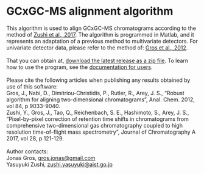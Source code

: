 # GCxGC-MS alignment algorithm
This algorithm is used to align GCxGC-MS chromatograms according to the method of 
<a href="http://www.sciencedirect.com/science/article/pii/S002196731730804X">Zushi et al., 2017</a>. The algorithm
is programmed in Matlab, and it represents an adaptation of a previous method to multivariate detectors. For univariate detector data, please refer to the method of:
<a href="http://pubs.acs.org/doi/abs/10.1021/ac301367s">Gros et al., 2012</a>.
<br><br>That you can obtain at, <a href="https://github.com/jsarey/GCxGC-alignment/releases/latest">download 
the latest release as a zip file</a>.
To learn how to use the program, see the 
<a href="https://github.com/GCxGC/GCxGC-MS-alignment/raw/master/Documentation%20for%20users.pdf">documentation for users</a>.
<br><br>Please cite the following articles when publishing any results obtained by use of this software:
<br>Gros, J., Nabi, D., Dimitriou-Christidis, P., Rutler, R., Arey, J. S., “Robust algorithm for 
aligning two-dimensional chromatograms”, Anal. Chem. 2012, vol 84, p 9033-9040.
<br>Zushi, Y., Gros, J., Tao, Q., Reichenbach, S. E., Hashimoto, S., Arey, J. S., “Pixel-by-pixel correction of retention time shifts in chromatograms from comprehensive two-dimensional gas chromatography coupled to high resolution time-of-flight mass spectrometry”, Journal of Chromatography A 2017, vol 28, p 121-129.
<br><br> Author contacts:
<br>Jonas Gros, gros.jonas@gmail.com
<br>Yasuyuki Zushi, zushi.yasuyuki@aist.go.jp

